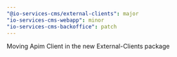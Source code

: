```yaml
---
"@io-services-cms/external-clients": major
"io-services-cms-webapp": minor
"io-services-cms-backoffice": patch
---
```


Moving Apim Client in the new External-Clients package
